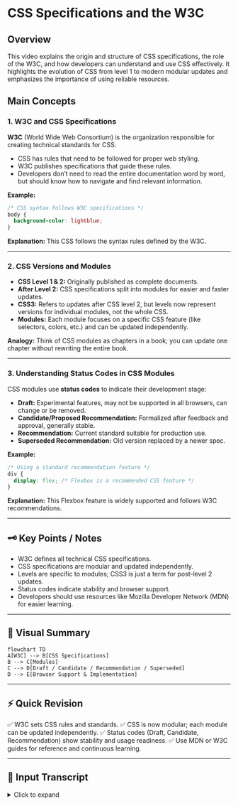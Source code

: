 # CSS Specifications and the W3C

## Overview

This video explains the origin and structure of CSS specifications, the role of the W3C, and how developers can understand and use CSS effectively. It highlights the evolution of CSS from level 1 to modern modular updates and emphasizes the importance of using reliable resources.

## Main Concepts

### 1. W3C and CSS Specifications

**W3C** (World Wide Web Consortium) is the organization responsible for creating technical standards for CSS.

* CSS has rules that need to be followed for proper web styling.
* W3C publishes specifications that guide these rules.
* Developers don’t need to read the entire documentation word by word, but should know how to navigate and find relevant information.

**Example:**

```css
/* CSS syntax follows W3C specifications */
body {
  background-color: lightblue;
}
```

**Explanation:** This CSS follows the syntax rules defined by the W3C.

---

### 2. CSS Versions and Modules

* **CSS Level 1 & 2:** Originally published as complete documents.
* **After Level 2:** CSS specifications split into modules for easier and faster updates.
* **CSS3:** Refers to updates after CSS level 2, but levels now represent versions for individual modules, not the whole CSS.
* **Modules:** Each module focuses on a specific CSS feature (like selectors, colors, etc.) and can be updated independently.

**Analogy:** Think of CSS modules as chapters in a book; you can update one chapter without rewriting the entire book.

---

### 3. Understanding Status Codes in CSS Modules

CSS modules use **status codes** to indicate their development stage:

* **Draft:** Experimental features, may not be supported in all browsers, can change or be removed.
* **Candidate/Proposed Recommendation:** Formalized after feedback and approval, generally stable.
* **Recommendation:** Current standard suitable for production use.
* **Superseded Recommendation:** Old version replaced by a newer spec.

**Example:**

```css
/* Using a standard recommendation feature */
div {
  display: flex; /* Flexbox is a recommended CSS feature */
}
```

**Explanation:** This Flexbox feature is widely supported and follows W3C recommendations.

---

## 🗝️ Key Points / Notes

* W3C defines all technical CSS specifications.
* CSS specifications are modular and updated independently.
* Levels are specific to modules; CSS3 is just a term for post-level 2 updates.
* Status codes indicate stability and browser support.
* Developers should use resources like Mozilla Developer Network (MDN) for easier learning.

---

## 🧩 Visual Summary

```mermaid
flowchart TD
A[W3C] --> B[CSS Specifications]
B --> C[Modules]
C --> D[Draft / Candidate / Recommendation / Superseded]
D --> E[Browser Support & Implementation]
```

---

## ⚡ Quick Revision

✅ W3C sets CSS rules and standards.
✅ CSS is now modular; each module can be updated independently.
✅ Status codes (Draft, Candidate, Recommendation) show stability and usage readiness.
✅ Use MDN or W3C guides for reference and continuous learning.

---

## 🧩 Input Transcript

<details><summary>Click to expand</summary>

[CSS specifications and the W3C

* When writing any coding language, there are specific rules to follow. For CSS, the W3C is the organization that creates the technical specifications. When I started learning CSS, I was determined to read the whole thing. However, I found that reading the W3C guidelines was a little intimidating. There was a lot of unfamiliar jargon, and it was quite extensive. So needless to say, I didn't finish it. But just like any other reference manual, you don't need to read it word for word. You just need to know how to find what you're looking for, and how to read the documentation. Since the W3C is responsible for establishing these rules, you'll probably end up looking at it at some point. So let's go over the publishing process to better understand where CSS specifications come from, and how to keep up to date with the changes. All of the past, current, and working drafts are published on the W3C website. The first two versions, CSS level 1 and CSS level 2, were published as one whole document. After level 2, the specification was split into modules, so each module could be updated independently, which allowed for faster updates. For example, we can see the full CSS level 2 specs right here. And for just selectors, we can see it's currently at level 3. The term CSS3 refers to any updates after CSS level 2, but since the specs are now split into modules, levels no longer refer to versions of CSS as a whole. The levels are just versions for that particular module, so there's no need to make a distinction. It's all just CSS. When you select a module, you'll get all the information about that particular CSS concept, like what it's used for and how to use it. There are also colors and status codes used to show what phase the particular module is at. Here's an explanation for the status codes. Features in the draft stages are experimental, and may not be supported by all browsers. They can also be changed or removed. Candidate or proposed recommendations become formalized after feedback and approval. Standards at this phase are usually okay to start implementing. The current standard for the latest browsers is recommendation, while superseded recommendation is a spec that has been replaced by a newer version. You don't need to read the entire specification to write CSS, but it's good to have some understanding of the process. In this course, I'll cover the essentials of CSS, but learning everything there is to know about CSS is more than what we can do in a few hours. So continuous learning is an important part of the process. It's also good to have some go-to resources, like the Mozilla Developer Network's CSS Guide, which is a friendlier read, and it links back to the W3C guides if you need more information. Now that we know where the CSS specs come from, let's get into the core concepts.]

</details>
